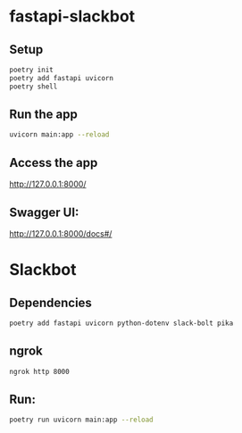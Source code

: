 # fastapi-slackbot

## Setup

```bash
poetry init 
poetry add fastapi uvicorn
poetry shell
```

## Run the app
 
```bash
uvicorn main:app --reload
```

## Access the app

 http://127.0.0.1:8000/

## Swagger UI:

 http://127.0.0.1:8000/docs#/

# Slackbot

## Dependencies

```bash
poetry add fastapi uvicorn python-dotenv slack-bolt pika
```

## ngrok

```bash
ngrok http 8000
```

## Run:

```bash
poetry run uvicorn main:app --reload
```